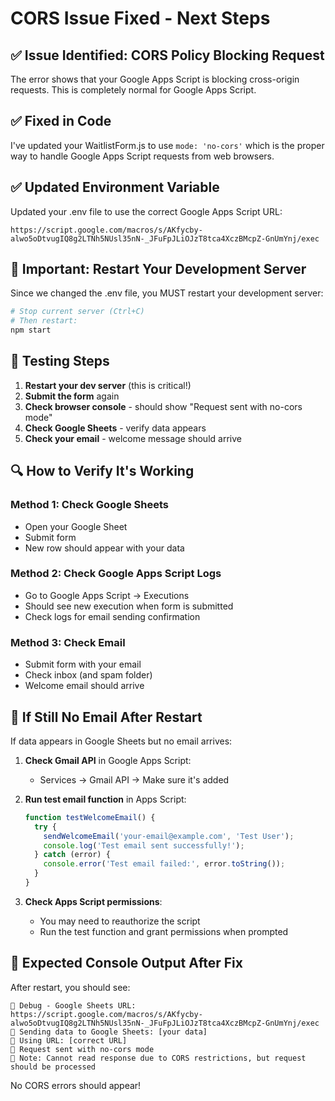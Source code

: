 # CORS Issue Fixed - Next Steps

## ✅ Issue Identified: CORS Policy Blocking Request

The error shows that your Google Apps Script is blocking cross-origin requests. This is completely normal for Google Apps Script.

## ✅ Fixed in Code

I've updated your WaitlistForm.js to use `mode: 'no-cors'` which is the proper way to handle Google Apps Script requests from web browsers.

## ✅ Updated Environment Variable

Updated your .env file to use the correct Google Apps Script URL:
```
https://script.google.com/macros/s/AKfycby-alwo5oDtvugIQ8g2LTNh5NUsl35nN-_JFuFpJLiOJzT8tca4XczBMcpZ-GnUmYnj/exec
```

## 🔧 Important: Restart Your Development Server

Since we changed the .env file, you MUST restart your development server:

```bash
# Stop current server (Ctrl+C)
# Then restart:
npm start
```

## 🧪 Testing Steps

1. **Restart your dev server** (this is critical!)
2. **Submit the form** again
3. **Check browser console** - should show "Request sent with no-cors mode"
4. **Check Google Sheets** - verify data appears
5. **Check your email** - welcome message should arrive

## 🔍 How to Verify It's Working

### Method 1: Check Google Sheets
- Open your Google Sheet
- Submit form
- New row should appear with your data

### Method 2: Check Google Apps Script Logs
- Go to Google Apps Script → Executions
- Should see new execution when form is submitted
- Check logs for email sending confirmation

### Method 3: Check Email
- Submit form with your email
- Check inbox (and spam folder)
- Welcome email should arrive

## 🚨 If Still No Email After Restart

If data appears in Google Sheets but no email arrives:

1. **Check Gmail API** in Google Apps Script:
   - Services → Gmail API → Make sure it's added
   
2. **Run test email function** in Apps Script:
   ```javascript
   function testWelcomeEmail() {
     try {
       sendWelcomeEmail('your-email@example.com', 'Test User');
       console.log('Test email sent successfully!');
     } catch (error) {
       console.error('Test email failed:', error.toString());
     }
   }
   ```

3. **Check Apps Script permissions**:
   - You may need to reauthorize the script
   - Run the test function and grant permissions when prompted

## 📝 Expected Console Output After Fix

After restart, you should see:
```
🔧 Debug - Google Sheets URL: https://script.google.com/macros/s/AKfycby-alwo5oDtvugIQ8g2LTNh5NUsl35nN-_JFuFpJLiOJzT8tca4XczBMcpZ-GnUmYnj/exec
🚀 Sending data to Google Sheets: [your data]
📡 Using URL: [correct URL]
📨 Request sent with no-cors mode
📨 Note: Cannot read response due to CORS restrictions, but request should be processed
```

No CORS errors should appear!